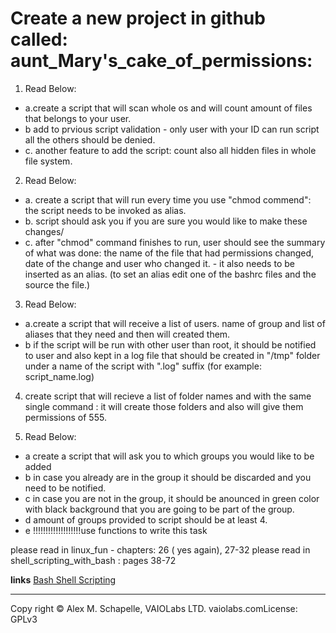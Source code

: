 # Create a new project in github called: aunt_Mary's_cake_of_permissions:

1. Read Below:

- a.create a script that will scan whole os and will count amount of files that belongs to your user.
- b add to prvious script validation - only user with your ID can run script all the others should be denied.
- c. another feature to add the script: count also all hidden files in whole file system.

2. Read Below:

- a. create a script that will run every time you use "chmod commend": the script needs to be invoked as alias.
- b. script should ask you if you are sure you would like to make these changes/
- c. after "chmod" command finishes to run, user should see the summary of what was done: the name of the file that had permissions changed, date of the change and user who changed it. - it also needs to be inserted as an alias. (to set an alias edit one of the bashrc files and the source the file.)

3. Read Below:

- a.create a script that will receive a list of users. name of group  and list of aliases that they need and then will  created them.
- b if the script will be run with other user than root, it should be notified to user and also kept in a log file that should be created in "/tmp" folder under a name of the script with ".log" suffix  (for example: script_name.log)

4. create script that will recieve a list of folder names and with the same single command : it will create those folders and also will give them permissions of 555.

5. Read Below:

- a create a script that will ask you to which groups you would like to be added
- b in case you already are in the group it should be discarded and you need to be notified.
- c in case you are not in the group, it should be anounced in green color with black background that you are going to be part of the group.
- d amount of groups provided to script should be at least 4.
- e !!!!!!!!!!!!!!!!!!!use functions to write this task

please read in linux_fun - chapters: 26 ( yes again), 27-32
please read in shell_scripting_with_bash : pages 38-72

**links**
[Bash Shell Scripting](https://en.wikibooks.org/wiki/Bash_Shell_Scripting)

---

Copy right © Alex M. Schapelle, VAIOLabs LTD.  vaiolabs.comLicense: GPLv3